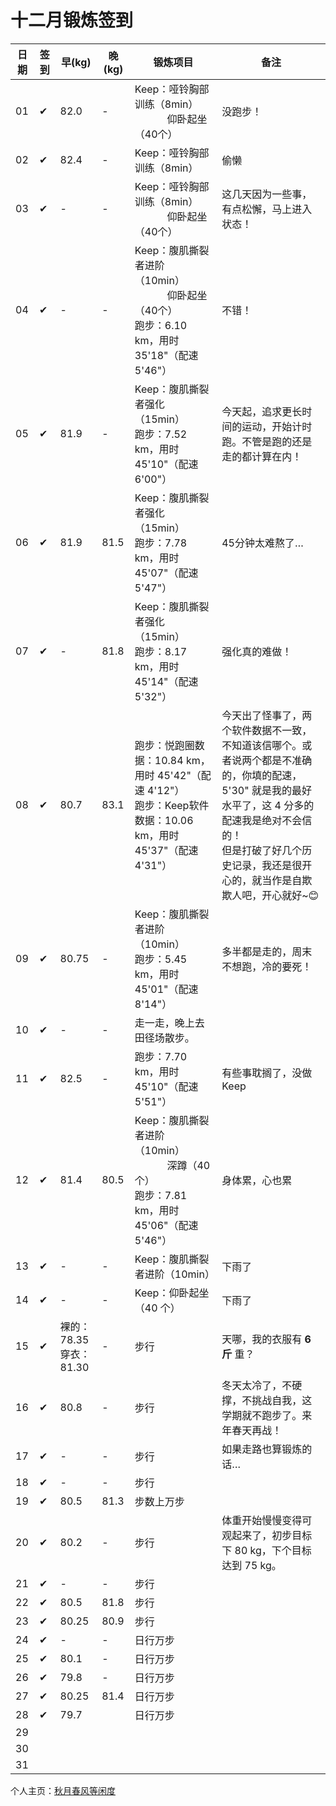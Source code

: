 # 十二月锻炼签到

| 日期 | 签到 | 早(kg) | 晚(kg) | 锻炼项目 | 备注 |
|----|---|---|---|---|---|
| 01 | ✔ | 82.0 | - | Keep：哑铃胸部训练（8min）<br> &nbsp;&nbsp;&nbsp;&nbsp;&nbsp;&nbsp;&nbsp;&nbsp;&nbsp;&nbsp;&nbsp;&nbsp;仰卧起坐（40个） | 没跑步！ |
| 02 | ✔ | 82.4 | - | Keep：哑铃胸部训练（8min） | 偷懒 |
| 03 | ✔ | - | - | Keep：哑铃胸部训练（8min）<br> &nbsp;&nbsp;&nbsp;&nbsp;&nbsp;&nbsp;&nbsp;&nbsp;&nbsp;&nbsp;&nbsp;&nbsp;仰卧起坐（40个） | 这几天因为一些事，有点松懈，马上进入状态！ |
| 04 | ✔ | - | - | Keep：腹肌撕裂者进阶（10min）<br> &nbsp;&nbsp;&nbsp;&nbsp;&nbsp;&nbsp;&nbsp;&nbsp;&nbsp;&nbsp;&nbsp;&nbsp;仰卧起坐（40个）<br>跑步：6.10 km，用时 35'18"（配速 5'46"） | 不错！ |
| 05 | ✔ | 81.9 | - | Keep：腹肌撕裂者强化（15min）<br>跑步：7.52 km，用时 45'10"（配速 6'00"） | 今天起，追求更长时间的运动，开始计时跑。不管是跑的还是走的都计算在内！ |
| 06 | ✔ | 81.9 | 81.5 | Keep：腹肌撕裂者强化（15min）<br>跑步：7.78 km，用时 45'07"（配速 5'47"） | 45分钟太难熬了… |
| 07 | ✔ | - | 81.8 | Keep：腹肌撕裂者强化（15min）<br>跑步：8.17 km，用时 45'14"（配速 5'32"） | 强化真的难做！ |
| 08 | ✔ | 80.7 | 83.1 | 跑步：悦跑圈数据：10.84 km，用时 45'42"（配速 4'12"）<br>跑步：Keep软件数据：10.06 km，用时 45'37"（配速 4'31"） | 今天出了怪事了，两个软件数据不一致，不知道该信哪个。或者说两个都是不准确的，你填的配速，5'30" 就是我的最好水平了，这 4 分多的配速我是绝对不会信的！<br>但是打破了好几个历史记录，我还是很开心的，就当作是自欺欺人吧，开心就好~😊 |
| 09 | ✔ | 80.75 | - | Keep：腹肌撕裂者进阶（10min）<br>跑步：5.45 km，用时 45'01"（配速 8'14"） | 多半都是走的，周末不想跑，冷的要死！ |
| 10 | ✔ | - | - | 走一走，晚上去田径场散步。 |  |
| 11 | ✔ | 82.5 | - | 跑步：7.70 km，用时 45'10"（配速 5'51"） | 有些事耽搁了，没做Keep |
| 12 | ✔ | 81.4 | 80.5 | Keep：腹肌撕裂者进阶（10min）<br> &nbsp;&nbsp;&nbsp;&nbsp;&nbsp;&nbsp;&nbsp;&nbsp;&nbsp;&nbsp;&nbsp;&nbsp;深蹲（40个）<br>跑步：7.81 km，用时 45'06"（配速 5'46"） | 身体累，心也累 |
| 13 | ✔ | - | - | Keep：腹肌撕裂者进阶（10min） | 下雨了 |
| 14 | ✔ | - | - | Keep：仰卧起坐（40 个） | 下雨了 |
| 15 | ✔ | 裸的：78.35<br>穿衣：81.30 | - | 步行 | 天哪，我的衣服有 **6 斤** 重？ |
| 16 | ✔ | 80.8 | - | 步行 | 冬天太冷了，不硬撑，不挑战自我，这学期就不跑步了。来年春天再战！ |
| 17 | ✔ | - | - | 步行 | 如果走路也算锻炼的话… |
| 18 | ✔ | - | - | 步行 |  |
| 19 | ✔ | 80.5 | 81.3 | 步数上万步 |  |
| 20 | ✔ | 80.2 | - | 步行 | 体重开始慢慢变得可观起来了，初步目标下 80 kg，下个目标达到 75 kg。 |
| 21 | ✔ | - | - | 步行 |  |
| 22 | ✔ | 80.5 | 81.8 | 步行 |  |
| 23 | ✔ | 80.25 | 80.9 | 步行 |  |
| 24 | ✔ | - | - | 日行万步 |  |
| 25 | ✔ | 80.1 | - | 日行万步 |  |
| 26 | ✔ | 79.8 | - | 日行万步 |  |
| 27 | ✔ | 80.25 | 81.4 | 日行万步 |  |
| 28 | ✔ | 79.7 |  | 日行万步 |  |
| 29 |  |  |  |  |  |
| 30 |  |  |  |  |  |
| 31 |  |  |  |  |  |

个人主页：<a href="http://renkaigis.com/" target="_blank">秋月春风等闲度</a>
